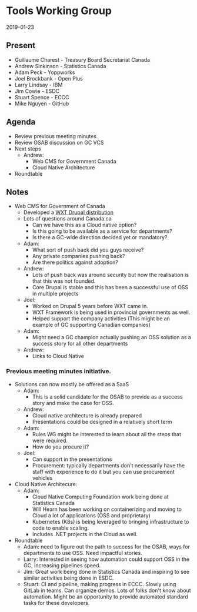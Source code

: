 # Tools Working Group
2019-01-23

## Present
* Guillaume Charest - Treasury Board Secretariat Canada
* Andrew Sinkinson - Statistics Canada
* Adam Peck - Yoppworks
* Joel Brockbank - Open Plus
* Larry Lindsay - IBM
* Jim Cowie - ESDC
* Stuart Spence - ECCC
* Mike Nguyen - GitHub

## Agenda

* Review previous meeting minutes
* Review OSAB discussion on GC VCS
* Next steps
  * Andrew: 
    * Web CMS for Government Canada
    * Cloud Native Architecture
* Roundtable

## Notes

* Web CMS for Government of Canada
  * Developed a [WXT Drupal distribution](https://www.drupal.org/project/wxt)
  * Lots of questions around Canada.ca
    * Can we have this as a Cloud native option?
    * Is this going to be available as a service for departments?
    * Is there a GC-wide direction decided yet or mandatory?
  * Adam: 
    * What sort of push back did you guys receive?
    * Any private companies pushing back?
    * Are there politics against adoption?
  * Andrew: 
    * Lots of push back was around security but now the realisation is that this was not founded.
    * Core Drupal is stable and this has been a successful use of OSS in multiple projects
  * Joel:
    * Worked on Drupal 5 years before WXT came in.
    * WXT Framework is being used in provincial governments as well.
    * Helped support the company activities (This might be an example of GC supporting Canadian companies)
  * Adam:
    * Might need a GC champion actually pushing an OSS solution as a success story for all other departments
  * Andrew:
    * Links to Cloud Native

### Previous meeting minutes initiative.

* Solutions can now mostly be offered as a SaaS
  * Adam:
    * This is a solid candidate for the OSAB to provide as a success story and make the case for OSS.
  * Andrew:
    * Cloud native architecture is already prepared
    * Presentations could be designed in a relatively short term
  * Adam:
    * Rules WG might be interested to learn about all the steps that were required.
    * How do you procure it?
  * Joel:
    * Can support in the presentations
    * Procurement: typically departments don't necessarily have the staff with experience to do it but you can use procurement vehicles
* Cloud Native Architecure:
  * Adam:
    * Cloud Native Computing Foundation work being done at Statistics Canada
    * Will Hearn has been working on containerizing and moving to Cloud a lot of applications (OSS and proprietary)
    * Kubernetes (K8s) is being leveraged to bringing infrastructure to code to enable scaling.
    * Includes .NET projects in the Cloud as well.
* Roundtable
  * Adam: need to figure out the path to success for the OSAB, ways for departments to use OSS. Need impactful stories.
  * Larry: Interested in seeing how automation could support OSS in the GC, increasing pipelines speed.
  * Jim: Great work being done in Statistics Canada and inspiring to see similar activities being done in ESDC.
  * Stuart: CI and pipeline, making progress in ECCC. Slowly using GitLab in teams. Can organize demos. Lots of folks don't know about automation. Might be an opportunity to provide automated standard tasks for these developers.
